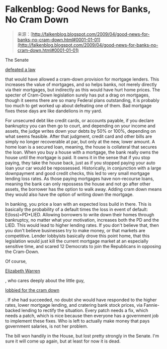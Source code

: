 <!--yml
category: 未分类
date: 2024-05-12 22:05:22
-->

# Falkenblog: Good News for Banks, No Cram Down

> 来源：[http://falkenblog.blogspot.com/2009/04/good-news-for-banks-no-cram-down.html#0001-01-01](http://falkenblog.blogspot.com/2009/04/good-news-for-banks-no-cram-down.html#0001-01-01)

The Senate

[defeated a law](http://www.bloomberg.com/apps/news?pid=20601103&sid=aZgoZUJbGqpQ&refer=us)

that would have allowed a cram-down provision for mortgage lenders. This increases the value of mortgages, and so helps banks, not merely directly via their mortgages, but indirectly as this would have hurt home prices. The specter of Cram-Down legislation surely has put a drag on mortgages, though it seems there are so many Federal plans outstanding, it is probably too much to get worked up about defeating one of them. Bad mortgage fixes these days are like dandelions in my yard.

For unsecured debt like credit cards, or accounts payable, if you declare bankruptcy you can then go to court, and depending on your income and assets, the judge writes down your debts by 50% or 100%, depending on what seems feasible. After that judgment, credit card and other bills are simply no longer recoverable at par, but only at the new, lower amount. A home loan is a secured loan, meaning, the house is collateral that secures the loan. When you buy a house with a mortgage, the bank really owns the house until the mortgage is paid. It owns it in the sense that if you stop paying, they take the house back, just as if you stopped paying your auto loan your car would be repossessed. Historically, in conjunction with a large downpayment and good credit checks, this led to very small mortgage lending loss rates. As those paying mortgages have non-recourse loans, meaning the bank can only repossess the house and not go after other assets, the borrower has the option to walk away. Adding cram down means they would also have the option of writing down the mortgage.

In banking, you price a loan with an expected loss build in there. This is basically the probability of a default times the loss in event of default: E(loss)=PD*LIED. Allowing borrowers to write down their homes through bankruptcy, no matter what your motivation, increases both the PD and the LIED. This would lead to higher lending rates. If you don't believe that, then you don't believe businesses try to make money, or that markets are competitive. Lender lobbyists basically drove this point home, that this legislation would just kill the current mortgage market at an especially sensitive time, and scared 12 Democrats to join the Republicans in opposing the Cram-Down.

Of course,

[Elizabeth Warren](http://falkenblog.blogspot.com/2009/04/elizabeth-warren-grills-geithner.html)

, who cares deeply about the little guy,

[lobbied for the cram down](http://www.reuters.com/article/ousivMolt/idUSTRE53Q6T420090427)

. If she had succeeded, no doubt she would have responded to the higher rates, lower mortgage lending, and cratering bank stock prices, via Fannie-backed lending to rectify the situation. Every patch needs a fix, which needs a patch, which is nice because then everyone has a government job to implement these fixes. Who is left to actually make money that pays government salaries, is not her problem.

The bill won handily in the House, but lost pretty strongly in the Senate. I'm sure it will come up again, but at least for now it is dead.